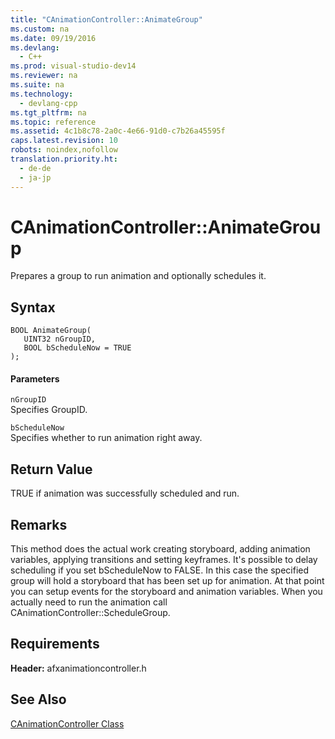 ```yaml
---
title: "CAnimationController::AnimateGroup"
ms.custom: na
ms.date: 09/19/2016
ms.devlang: 
  - C++
ms.prod: visual-studio-dev14
ms.reviewer: na
ms.suite: na
ms.technology: 
  - devlang-cpp
ms.tgt_pltfrm: na
ms.topic: reference
ms.assetid: 4c1b8c78-2a0c-4e66-91d0-c7b26a45595f
caps.latest.revision: 10
robots: noindex,nofollow
translation.priority.ht: 
  - de-de
  - ja-jp
---
```

# CAnimationController::AnimateGroup
Prepares a group to run animation and optionally schedules it.  
  
## Syntax  
  
```  
BOOL AnimateGroup(  
   UINT32 nGroupID,  
   BOOL bScheduleNow = TRUE  
);  
```  
  
#### Parameters  
 `nGroupID`  
 Specifies GroupID.  
  
 `bScheduleNow`  
 Specifies whether to run animation right away.  
  
## Return Value  
 TRUE if animation was successfully scheduled and run.  
  
## Remarks  
 This method does the actual work creating storyboard, adding animation variables, applying transitions and setting keyframes. It's possible to delay scheduling if you set bScheduleNow to FALSE. In this case the specified group will hold a storyboard that has been set up for animation. At that point you can setup events for the storyboard and animation variables. When you actually need to run the animation call CAnimationController::ScheduleGroup.  
  
## Requirements  
 **Header:** afxanimationcontroller.h  
  
## See Also  
 [CAnimationController Class](../vs140/CAnimationController-Class.md)